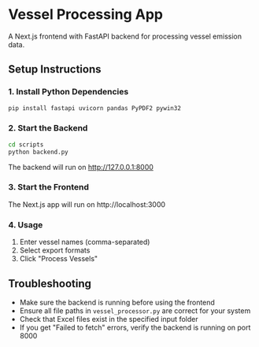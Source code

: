 # Vessel Processing App

A Next.js frontend with FastAPI backend for processing vessel emission data.

## Setup Instructions

### 1. Install Python Dependencies
```bash
pip install fastapi uvicorn pandas PyPDF2 pywin32
```

### 2. Start the Backend
```bash
cd scripts
python backend.py
```
The backend will run on http://127.0.0.1:8000

### 3. Start the Frontend
The Next.js app will run on http://localhost:3000

### 4. Usage
1. Enter vessel names (comma-separated)
2. Select export formats
3. Click "Process Vessels"

## Troubleshooting

- Make sure the backend is running before using the frontend
- Ensure all file paths in `vessel_processor.py` are correct for your system
- Check that Excel files exist in the specified input folder
- If you get "Failed to fetch" errors, verify the backend is running on port 8000
